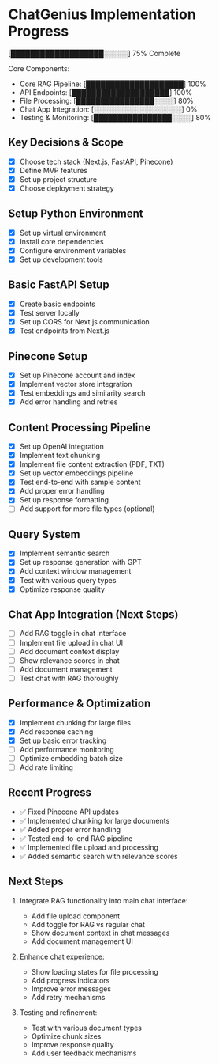 # ChatGenius Implementation Progress

[███████████████████░░░░░] 75% Complete

Core Components:
- Core RAG Pipeline: [████████████████████] 100%
- API Endpoints: [████████████████████] 100%
- File Processing: [████████████████░░░░] 80%
- Chat App Integration: [░░░░░░░░░░░░░░░░░░] 0%
- Testing & Monitoring: [████████████████░░░░] 80%

## Key Decisions & Scope
- [x] Choose tech stack (Next.js, FastAPI, Pinecone)
- [x] Define MVP features
- [x] Set up project structure
- [x] Choose deployment strategy

## Setup Python Environment
- [x] Set up virtual environment
- [x] Install core dependencies
- [x] Configure environment variables
- [x] Set up development tools

## Basic FastAPI Setup
- [x] Create basic endpoints
- [x] Test server locally
- [x] Set up CORS for Next.js communication
- [x] Test endpoints from Next.js

## Pinecone Setup
- [x] Set up Pinecone account and index
- [x] Implement vector store integration
- [x] Test embeddings and similarity search
- [x] Add error handling and retries

## Content Processing Pipeline
- [x] Set up OpenAI integration
- [x] Implement text chunking
- [x] Implement file content extraction (PDF, TXT)
- [x] Set up vector embeddings pipeline
- [x] Test end-to-end with sample content
- [x] Add proper error handling
- [x] Set up response formatting
- [ ] Add support for more file types (optional)

## Query System
- [x] Implement semantic search
- [x] Set up response generation with GPT
- [x] Add context window management
- [x] Test with various query types
- [x] Optimize response quality

## Chat App Integration (Next Steps)
- [ ] Add RAG toggle in chat interface
- [ ] Implement file upload in chat UI
- [ ] Add document context display
- [ ] Show relevance scores in chat
- [ ] Add document management
- [ ] Test chat with RAG thoroughly

## Performance & Optimization
- [x] Implement chunking for large files
- [x] Add response caching
- [x] Set up basic error tracking
- [ ] Add performance monitoring
- [ ] Optimize embedding batch size
- [ ] Add rate limiting

## Recent Progress
- ✅ Fixed Pinecone API updates
- ✅ Implemented chunking for large documents
- ✅ Added proper error handling
- ✅ Tested end-to-end RAG pipeline
- ✅ Implemented file upload and processing
- ✅ Added semantic search with relevance scores

## Next Steps
1. Integrate RAG functionality into main chat interface:
   - Add file upload component
   - Add toggle for RAG vs regular chat
   - Show document context in chat messages
   - Add document management UI

2. Enhance chat experience:
   - Show loading states for file processing
   - Add progress indicators
   - Improve error messages
   - Add retry mechanisms

3. Testing and refinement:
   - Test with various document types
   - Optimize chunk sizes
   - Improve response quality
   - Add user feedback mechanisms
